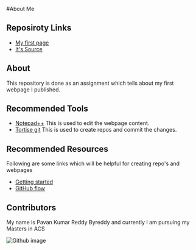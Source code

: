#About Me

## Reposiroty Links

- [My first page](https://redhug.github.io/working-with-markdown)
- [It's Source](https://github.com/redhug/working-with-markdown)

## About

This repository is done as an assignment which tells about my first webpage I published.

## Recommended Tools

- [Notepad++](https://notepad-plus-plus.org/download/v7.6.2.html) This is used to edit the webpage content.
- [Tortise git](https://tortoisegit.org/download) This is used to create repos and commit the changes.

## Recommended Resources

Following are some links which will be helpful for creating repo's and webpages

- [Getting started](https://guides.github.com/features/pages/)
- [GitHub flow](https://guides.github.com/introduction/flow/)

## Contributors

My name is Pavan Kumar Reddy Byreddy and currently I am pursuing my Masters in ACS

![Github image](https://blog.appcanary.com/images/appcanary-joins-github-white2.png)
